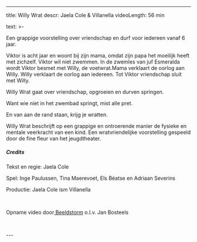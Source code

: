 
---
title: Willy Wrat
descr: Jaela Cole & Villanella
videoLength: 56 min

text: >-
  <p>Een grappige voorstelling over vriendschap en durf voor iedereen vanaf 6 jaar.</p><p>Viktor is acht jaar en woont bij zijn mama, omdat zijn papa het moeilijk heeft met zichzelf. Viktor wil niet zwemmen. In de zwemles van juf Esmeralda wordt Viktor besmet met Willy, de voetwrat.Mama verklaart de oorlog aan Willy. Willy verklaart de oorlog aan iedereen. Tot Viktor vriendschap sluit met Willy.</p><p>Willy Wrat gaat over vriendschap, opgroeien en durven springen.</p><p>Want wie niet in het zwembad springt, mist alle pret. </p><p>En van aan de rand staan, krijg je wratten.</p><p>Willy Wrat beschrijft op een grappige en ontroerende manier de fysieke en mentale veerkracht van een kind. Een wratvriendelijke voorstelling gespeeld door de fine fleur van het jeugdtheater.</p><h5>Credits</h5><p>Tekst en regie: Jaela Cole</p><p>Spel: Inge Paulussen, Tina Maerevoet, Els Béatse en Adriaan Severins</p><p>Productie: Jaela Cole ism Villanella</p><p>‍</p><p>Opname video door<a href="http://www.beeldstorm.be"> Beeldstorm</a> o.l.v. Jan Bosteels&nbsp;&nbsp;</p><p><br></p>
---
